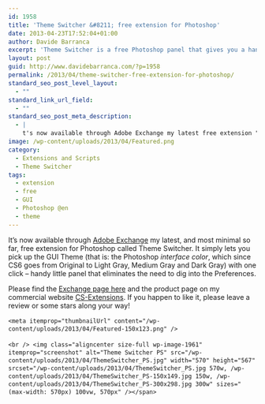```yaml
---
id: 1958
title: 'Theme Switcher &#8211; free extension for Photoshop'
date: 2013-04-23T17:52:04+01:00
author: Davide Barranca
excerpt: 'Theme Switcher is a free Photoshop panel that gives you a handy way to switch Theme (i.e. the user interface color: Original, Light Gray, Medium Gray and Dark Gray) in a click - no need to bother with Preferences anymore!'
layout: post
guid: http://www.davidebarranca.com/?p=1958
permalink: /2013/04/theme-switcher-free-extension-for-photoshop/
standard_seo_post_level_layout:
  - ""
standard_link_url_field:
  - ""
standard_seo_post_meta_description:
  - |
    t's now available through Adobe Exchange my latest free extension "Theme Switcher", that lets you cycle through Photoshop themes in a click!
image: /wp-content/uploads/2013/04/Featured.png
category:
  - Extensions and Scripts
  - Theme Switcher
tags:
  - extension
  - free
  - GUI
  - Photoshop @en
  - theme
---
```

<div class="pf-content">
  <p>
    <span itemprop="about" itemscope="" itemtype="http://schema.org/SoftwareApplication">It&#8217;s now available through <a itemprop="url" title="Adobe Exchange" href="www.adobeexchange.com" target="_blank">Adobe Exchange</a> my latest, and most minimal so far, <span itemprop="offers" itemscope="" itemtype="http://schema.org/Offer"><span itemprop="price">free</span></span> <span itemprop="applicationCategory">extension</span> for <span itemprop="applicationSuite">Photoshop</span> called <span itemprop="name">Theme Switcher</span>. It simply lets you pick up the <span itemprop="mentions">GUI</span> Theme (that is: the Photoshop <em><span itemprop="mentions">interface color</span></em>, which since CS6 goes from Original to Light Gray, Medium Gray and Dark Gray) with one click &#8211; handy little panel that eliminates the need to dig into the Preferences.<!--more--></span>
  </p>

  <p>
    <span itemprop="about" itemscope="" itemtype="http://schema.org/SoftwareApplication">Please find the <a itemprop="url" title="Theme Switcher on Adobe Exchange" href="http://adobeexchange.com/store/products/919#.UXZ3eyuG3pg" target="_blank">Exchange page here</a> and the product page on my commercial website <a title="Theme Switcher on cs-extensions.com" href="http://www.cs-extensions.com/theme-switcher/ ‎" target="_blank">CS-Extensions</a>. If you happen to like it, please leave a review or some stars along your way!<br />

    <meta itemprop="thumbnailUrl" content="/wp-content/uploads/2013/04/Featured-150x123.png" />

    <br /> <img class="aligncenter size-full wp-image-1961" itemprop="screenshot" alt="Theme Switcher PS" src="/wp-content/uploads/2013/04/ThemeSwitcher_PS.jpg" width="570" height="567" srcset="/wp-content/uploads/2013/04/ThemeSwitcher_PS.jpg 570w, /wp-content/uploads/2013/04/ThemeSwitcher_PS-150x149.jpg 150w, /wp-content/uploads/2013/04/ThemeSwitcher_PS-300x298.jpg 300w" sizes="(max-width: 570px) 100vw, 570px" /></span>
  </p>
</div>
